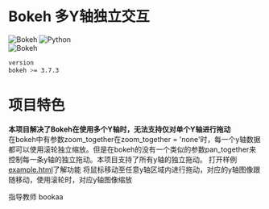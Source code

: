 # Bokeh 多Y轴独立交互
![Bokeh](https://static.bokeh.org/logos/logotype.svg) 
![Python](https://img.shields.io/badge/Python-3.13.5-blue.svg)  
![Bokeh](https://img.shields.io/badge/Bokeh-3.7.3-orange.svg) 
```bash
version
bokeh >= 3.7.3
```
# 项目特色  
**本项目解决了Bokeh在使用多个Y轴时，无法支持仅对单个Y轴进行拖动**  
在bokeh中有参数zoom_together在zoom_together = 'none'时，每一个y轴数据都可以使用滚轮独立缩放。但是在bokeh的没有一个类似的参数pan_together来控制每一条y轴的独立拖动。本项目支持了所有y轴的独立拖动。
打开样例[example.html](https://chenlingyu59-jpg.github.io/bokeh_Independent_axis_panning/example.html)了解功能
将鼠标移动至任意y轴区域内进行拖动，对应的y轴图像跟随移动，使用滚轮时，对应y轴图像缩放

指导教师 bookaa











































